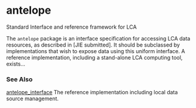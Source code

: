 # antelope
Standard Interface and reference framework for LCA

The `antelope` package is an interface specification for accessing LCA data resources, as described in [JIE submitted].  It should be subclassed by implementations that wish to expose data using this uniform interface.  A reference implementation, including a stand-alone LCA computing tool, exists...

### See Also

[antelope_interface](https://github.com/AntelopeLCA/antelope_core) The reference implementation including local data source management.
